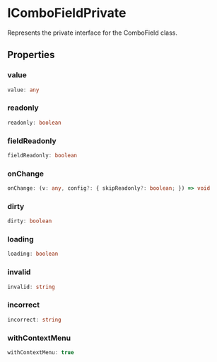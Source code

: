 # IComboFieldPrivate

Represents the private interface for the ComboField class.

## Properties

### value

```ts
value: any
```

### readonly

```ts
readonly: boolean
```

### fieldReadonly

```ts
fieldReadonly: boolean
```

### onChange

```ts
onChange: (v: any, config?: { skipReadonly?: boolean; }) => void
```

### dirty

```ts
dirty: boolean
```

### loading

```ts
loading: boolean
```

### invalid

```ts
invalid: string
```

### incorrect

```ts
incorrect: string
```

### withContextMenu

```ts
withContextMenu: true
```
